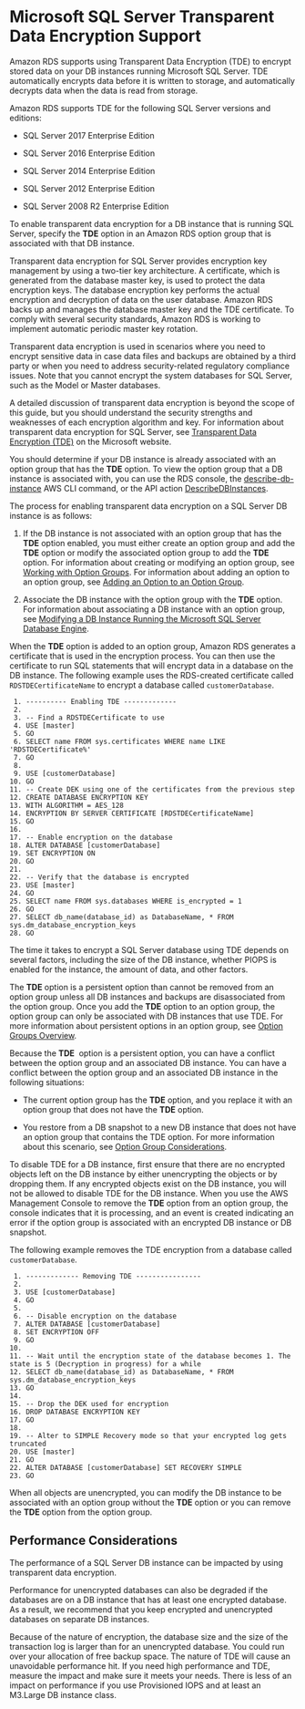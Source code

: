 # Microsoft SQL Server Transparent Data Encryption Support<a name="Appendix.SQLServer.Options.TDE"></a>

Amazon RDS supports using Transparent Data Encryption \(TDE\) to encrypt stored data on your DB instances running Microsoft SQL Server\. TDE automatically encrypts data before it is written to storage, and automatically decrypts data when the data is read from storage\. 

Amazon RDS supports TDE for the following SQL Server versions and editions:

+ SQL Server 2017 Enterprise Edition

+ SQL Server 2016 Enterprise Edition

+ SQL Server 2014 Enterprise Edition

+ SQL Server 2012 Enterprise Edition

+ SQL Server 2008 R2 Enterprise Edition

To enable transparent data encryption for a DB instance that is running SQL Server, specify the **TDE** option in an Amazon RDS option group that is associated with that DB instance\. 

Transparent data encryption for SQL Server provides encryption key management by using a two\-tier key architecture\. A certificate, which is generated from the database master key, is used to protect the data encryption keys\. The database encryption key performs the actual encryption and decryption of data on the user database\. Amazon RDS backs up and manages the database master key and the TDE certificate\. To comply with several security standards, Amazon RDS is working to implement automatic periodic master key rotation\. 

Transparent data encryption is used in scenarios where you need to encrypt sensitive data in case data files and backups are obtained by a third party or when you need to address security\-related regulatory compliance issues\. Note that you cannot encrypt the system databases for SQL Server, such as the Model or Master databases\. 

 A detailed discussion of transparent data encryption is beyond the scope of this guide, but you should understand the security strengths and weaknesses of each encryption algorithm and key\. For information about transparent data encryption for SQL Server, see [Transparent Data Encryption \(TDE\)](http://msdn.microsoft.com/en-us/library/bb934049.aspx) on the Microsoft website\.

 You should determine if your DB instance is already associated with an option group that has the **TDE** option\. To view the option group that a DB instance is associated with, you can use the RDS console, the [describe\-db\-instance](http://docs.aws.amazon.com/cli/latest/reference/rds/describe-db-instances.html) AWS CLI command, or the API action [DescribeDBInstances](http://docs.aws.amazon.com/AmazonRDS/latest/APIReference/API_DescribeDBInstances.html)\. 

 The process for enabling transparent data encryption on a SQL Server DB instance is as follows: 

1.  If the DB instance is not associated with an option group that has the **TDE** option enabled, you must either create an option group and add the **TDE** option or modify the associated option group to add the **TDE** option\. For information about creating or modifying an option group, see [Working with Option Groups](USER_WorkingWithOptionGroups.md)\. For information about adding an option to an option group, see [Adding an Option to an Option Group](USER_WorkingWithOptionGroups.md#USER_WorkingWithOptionGroups.AddOption)\.

1.  Associate the DB instance with the option group with the **TDE** option\. For information about associating a DB instance with an option group, see [Modifying a DB Instance Running the Microsoft SQL Server Database Engine](USER_ModifyInstance.SQLServer.md)\. 

 When the **TDE** option is added to an option group, Amazon RDS generates a certificate that is used in the encryption process\. You can then use the certificate to run SQL statements that will encrypt data in a database on the DB instance\. The following example uses the RDS\-created certificate called `RDSTDECertificateName` to encrypt a database called `customerDatabase`\. 

```
 1. ---------- Enabling TDE -------------
 2. 
 3. -- Find a RDSTDECertificate to use
 4. USE [master]
 5. GO
 6. SELECT name FROM sys.certificates WHERE name LIKE 'RDSTDECertificate%'
 7. GO
 8. 
 9. USE [customerDatabase]
10. GO
11. -- Create DEK using one of the certificates from the previous step
12. CREATE DATABASE ENCRYPTION KEY
13. WITH ALGORITHM = AES_128
14. ENCRYPTION BY SERVER CERTIFICATE [RDSTDECertificateName]
15. GO
16. 
17. -- Enable encryption on the database
18. ALTER DATABASE [customerDatabase]
19. SET ENCRYPTION ON
20. GO
21. 
22. -- Verify that the database is encrypted
23. USE [master]
24. GO
25. SELECT name FROM sys.databases WHERE is_encrypted = 1
26. GO
27. SELECT db_name(database_id) as DatabaseName, * FROM sys.dm_database_encryption_keys
28. GO
```

 The time it takes to encrypt a SQL Server database using TDE depends on several factors, including the size of the DB instance, whether PIOPS is enabled for the instance, the amount of data, and other factors\. 

The **TDE** option is a persistent option than cannot be removed from an option group unless all DB instances and backups are disassociated from the option group\. Once you add the **TDE** option to an option group, the option group can only be associated with DB instances that use TDE\. For more information about persistent options in an option group, see [Option Groups Overview](USER_WorkingWithOptionGroups.md#Overview.OptionGroups)\. 

 Because the **TDE**  option is a persistent option, you can have a conflict between the option group and an associated DB instance\. You can have a conflict between the option group and an associated DB instance in the following situations: 

+ The current option group has the **TDE** option, and you replace it with an option group that does not have the **TDE** option\. 

+ You restore from a DB snapshot to a new DB instance that does not have an option group that contains the TDE option\. For more information about this scenario, see [Option Group Considerations](USER_CopySnapshot.md#USER_CopySnapshot.Options)\. 

 To disable TDE for a DB instance, first ensure that there are no encrypted objects left on the DB instance by either unencrypting the objects or by dropping them\. If any encrypted objects exist on the DB instance, you will not be allowed to disable TDE for the DB instance\. When you use the AWS Management Console to remove the **TDE** option from an option group, the console indicates that it is processing, and an event is created indicating an error if the option group is associated with an encrypted DB instance or DB snapshot\.

The following example removes the TDE encryption from a database called `customerDatabase`\. 

```
 1. ------------- Removing TDE ----------------
 2. 
 3. USE [customerDatabase]
 4. GO
 5. 
 6. -- Disable encryption on the database
 7. ALTER DATABASE [customerDatabase]
 8. SET ENCRYPTION OFF
 9. GO
10. 
11. -- Wait until the encryption state of the database becomes 1. The state is 5 (Decryption in progress) for a while
12. SELECT db_name(database_id) as DatabaseName, * FROM sys.dm_database_encryption_keys
13. GO
14. 
15. -- Drop the DEK used for encryption
16. DROP DATABASE ENCRYPTION KEY
17. GO
18. 
19. -- Alter to SIMPLE Recovery mode so that your encrypted log gets truncated
20. USE [master]
21. GO
22. ALTER DATABASE [customerDatabase] SET RECOVERY SIMPLE
23. GO
```

When all objects are unencrypted, you can modify the DB instance to be associated with an option group without the **TDE** option or you can remove the **TDE** option from the option group\. 

## Performance Considerations<a name="w3ab1c32c99c13c45"></a>

The performance of a SQL Server DB instance can be impacted by using transparent data encryption\. 

Performance for unencrypted databases can also be degraded if the databases are on a DB instance that has at least one encrypted database\. As a result, we recommend that you keep encrypted and unencrypted databases on separate DB instances\.

Because of the nature of encryption, the database size and the size of the transaction log is larger than for an unencrypted database\. You could run over your allocation of free backup space\. The nature of TDE will cause an unavoidable performance hit\. If you need high performance and TDE, measure the impact and make sure it meets your needs\. There is less of an impact on performance if you use Provisioned IOPS and at least an M3\.Large DB instance class\. 